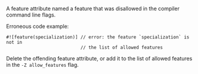A feature attribute named a feature that was disallowed in the compiler
command line flags.

Erroneous code example:

```ignore (can't specify compiler flags from doctests)
#![feature(specialization)] // error: the feature `specialization` is not in
                            // the list of allowed features
```

Delete the offending feature attribute, or add it to the list of allowed
features in the `-Z allow_features` flag.
